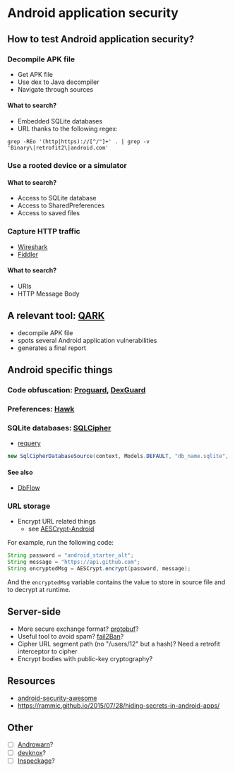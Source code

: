 # Android application security

## How to test Android application security?

### Decompile APK file

* Get APK file
* Use dex to Java decompiler
* Navigate through sources

#### What to search?

* Embedded SQLite databases
* URL thanks to the following regex:

```shell
grep -REo '(http|https)://[^/"]+' . | grep -v 'Binary\|retrofit2\|android.com'
```

### Use a rooted device or a simulator

#### What to search?

* Access to SQLite database
* Access to SharedPreferences
* Access to saved files

### Capture HTTP traffic

* [Wireshark](https://www.wireshark.org/)
* [Fiddler](http://www.telerik.com/fiddler)

#### What to search?

* URIs
* HTTP Message Body

## A relevant tool: [QARK](https://github.com/linkedin/qark)

- decompile APK file
- spots several Android application vulnerabilities
- generates a final report

## Android specific things

### Code obfuscation: [Proguard](https://developer.android.com/studio/build/shrink-code.html), [DexGuard](https://www.guardsquare.com/en/dexguard)

### Preferences: [Hawk](https://github.com/orhanobut/hawk)

### SQLite databases: [SQLCipher](https://github.com/sqlcipher/android-database-sqlcipher)

- [requery](https://github.com/requery/requery/wiki/Android)

```java
new SqlCipherDatabaseSource(context, Models.DEFAULT, "db_name.sqlite", "db_password", DB_VERSION);
```

#### See also

- [DbFlow](https://github.com/Raizlabs/DBFlow)

### URL storage

* Encrypt URL related things
    - see [AESCrypt-Android](https://github.com/scottyab/AESCrypt-Android)

For example, run the following code:

```java
String password = "android_starter_alt";
String message = "https://api.github.com";
String encryptedMsg = AESCrypt.encrypt(password, message);
```
And the `encryptedMsg` variable contains the value to store in source file and to decrypt at runtime.

## Server-side

- More secure exchange format? [protobuf](https://github.com/google/protobuf)?
- Useful tool to avoid spam? [fail2Ban](http://www.fail2ban.org/wiki/index.php/Main_Page)?
- Cipher URL segment path (no "/users/12" but a hash)? Need a retrofit interceptor to cipher
- Encrypt bodies with public-key cryptography?

## Resources

- [android-security-awesome](https://github.com/ashishb/android-security-awesome)
- <https://rammic.github.io/2015/07/28/hiding-secrets-in-android-apps/>

## Other

- [ ] [Androwarn](https://github.com/maaaaz/androwarn/)?
- [ ] [devknox](https://devknox.io/)?
- [ ] [Inspeckage](https://github.com/ac-pm/Inspeckage)?
